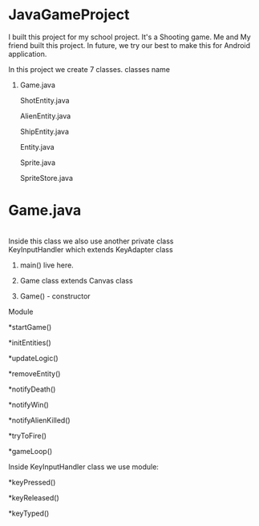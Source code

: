 # JavaGameProject
I built this project for my school project. It's a Shooting game. 
Me and My friend built this project. In future, we try our best to make this for Android application.

In this project we create 7 classes. classes name
<ol><li>Game.java</li></ol>
<ol>ShotEntity.java</ol>
<ol>AlienEntity.java</ol>
<ol>ShipEntity.java</ol>
<ol>Entity.java</ol>
<ol>Sprite.java</ol>
<ol>SpriteStore.java</ol>
<h1>Game.java</h1> </br>
Inside this class we also use another private class<br/>
KeyInputHandler which extends KeyAdapter class

1. main() live here.

2. Game class extends Canvas class

3. Game() - constructor

Module 

*startGame()

*initEntities()

*updateLogic()

*removeEntity()

*notifyDeath()

*notifyWin()

*notifyAlienKilled()

*tryToFire()

*gameLoop()

Inside KeyInputHandler class we use module:

*keyPressed()

*keyReleased()

*keyTyped()










